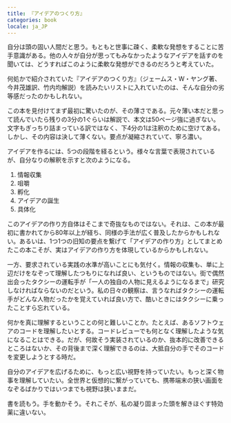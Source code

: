```yaml
---
title: 『アイデアのつくり方』
categories: book
locale: ja_JP
---
```


自分は頭の固い人間だと思う。もともと世事に疎く、柔軟な発想をすることに苦手意識がある。他の人々が自分が思ってもみなかったようなアイデアを話すのを聞いては、どうすればこのように柔軟な発想ができるのだろうと考えていた。

何処かで紹介されていた『アイデアのつくり方』（ジェームス・W・ヤング著、今井茂雄訳、竹内均解説）を読みたいリストに入れていたのは、そんな自分の劣等感だったのかもしれない。

この本を見付けてまず最初に驚いたのが、その薄さである。元々薄い本だと思って読んでいたら残りの3分の1ぐらいは解説で、本文は50ページ強に過ぎない。文字もぎっちり詰まっている訳ではなく、下4分の1は注釈のために空けてある。しかし、その内容は決して薄くない。要点が凝縮されていて、寧ろ濃い。

アイデアを作るには、5つの段階を経るという。様々な言葉で表現されているが、自分なりの解釈を示すと次のようになる。

1. 情報収集
2. 咀嚼
3. 孵化
4. アイデアの誕生
5. 具体化

このアイデアの作り方自体はそこまで奇抜なものではない。それは、この本が最初に書かれてから80年以上が経ち、同様の手法が広く普及したからかもしれない。あるいは、1つ1つの旧知の要点を繋げて「アイデアの作り方」としてまとめたこの本こそが、実はアイデアの作り方を体現しているからかもしれない。

一方、要求されている実践の水準が高いことにも気付く。情報の収集も、単に上辺だけをなぞって理解したつもりになれば良い、というものではない。街で偶然出会ったタクシーの運転手が「一人の独自の人物に見えるようになるまで」研究しなければならないのだという。私の日々の観察は、言うなればタクシーの運転手がどんな人物だったかを覚えていれば良い方で、酷いときにはタクシーに乗ったことすら忘れている。

何かを真に理解するということの何と難しいことか。たとえば、あるソフトウェアのコードを理解したいとする。コードレビューでも何となく理解したような気になることはできる。だが、何故そう実装されているのか、抜本的に改善できるところはないか、その背後まで深く理解できるのは、大抵自分の手でそのコードを変更しようとする時だ。

自分のアイデアを広げるために、もっと広い視野を持っていたい。もっと深く物事を理解していたい。全世界と仮想的に繋がっていても、携帯端末の狭い画面をなぞるばかりではいつまでも視野は狭いままだ。

書を読もう。手を動かそう。それこそが、私の凝り固まった頭を解きほぐす特効薬に違いない。